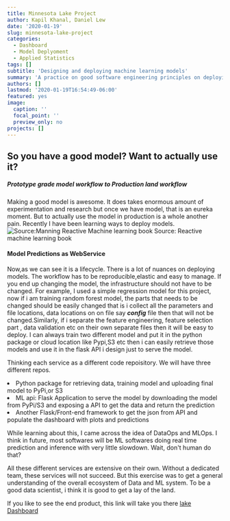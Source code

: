 ```yaml
---
title: Minnesota Lake Project
author: Kapil Khanal, Daniel Lew
date: '2020-01-19'
slug: minnesota-lake-project
categories:
  - Dashboard
  - Model Deplyoment
  - Applied Statistics
tags: []
subtitle: 'Designing and deploying machine learning models'
summary: 'A practice on good software engineering principles on deploying ml model as RestAPI'
authors: []
lastmod: '2020-01-19T16:54:49-06:00'
featured: yes
image:
  caption: ''
  focal_point: ''
  preview_only: no
projects: []
---
```

## So you have a good model? Want to actually use it?
##### Prototype grade model workflow to Production land workflow

Making a good model is awesome. It does takes enormous amount of experimentation and research but once we have model, that is an eureka moment. But to actually use the model in production is a whole another pain. Recently I have been learning ways to deploy models.  
![Source:Manning Reactive Machine learning book](/post/2020-01-19-minnesota-lake-project_files/mlsystem.jpg)
Source: Reactive machine learning book
#### Model Predictions as WebService
Now,as we can see it is a lifecycle. There is a lot of nuances on deploying models. The workflow has to be reproducible,elastic and easy to manage. If you end up changing the model, the infrastructure should not have to be changed. For example, I used a simple regression model for this project, now if i am training random forest model, the parts that needs to be changed should be easily changed that is i collect all the parameters and file locations, data locations on on file say ***config*** file then that will not be changed.Similarly, if i separate the feature engineering, feature selection part , data validation etc on their own separate files then it will be easy to deploy. I can always train two different model and put it in the python package or cloud location like Pypi,S3 etc then i can easily retrieve those models and use it in the flask API i design just to serve the model.

Thinking each service as a different code repoisitory. We will have three different repos. 
<li>Python package for retrieving data, training model and uploading final model to PyPi,or S3</li>
<li>ML api: Flask Application to serve the model by downloading the model from PyPi/S3 and exposing a API to get the data and return the prediction</li>
<li>Another Flask/Front-end framework to get the json from API and populate the dashboard with plots and predictions</li>

While learning about this, I came across the idea of DataOps and MLOps. I think in future, most softwares will be ML softwares doing real time prediction and inference with very little slowdown. Wait, don't human do that? 

All these different services are extensive on their own. Without a dedicated team, these services will not succeed. But this exercise was to get a general understanding of the overall ecosystem of Data and ML system. To be a good data scientist, i think it is good to get a lay of the land.



If you like to see the end product, this link will take you there <a href = "http://lakedashboard.team/">lake Dashboard</a>







